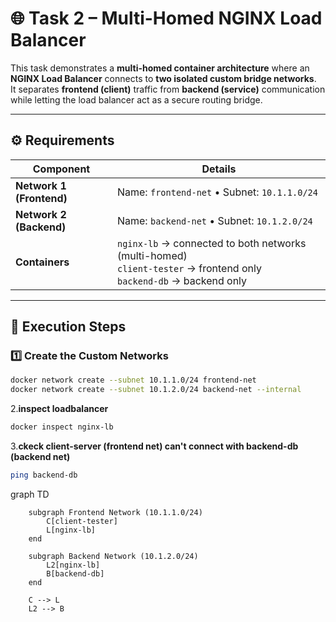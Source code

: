 # 🌐 Task 2 – Multi-Homed NGINX Load Balancer

This task demonstrates a **multi-homed container architecture** where an **NGINX Load Balancer** connects to **two isolated custom bridge networks**.  
It separates **frontend (client)** traffic from **backend (service)** communication while letting the load balancer act as a secure routing bridge.

---

## ⚙️ Requirements

| Component | Details |
|------------|----------|
| **Network 1 (Frontend)** | Name: `frontend-net`  •  Subnet: `10.1.1.0/24` |
| **Network 2 (Backend)** | Name: `backend-net`   •  Subnet: `10.1.2.0/24` |
| **Containers** | `nginx-lb` → connected to both networks (multi-homed)<br>`client-tester` → frontend only<br>`backend-db` → backend only |

---

## 🧱 Execution Steps

### 1️⃣ Create the Custom Networks
```bash
docker network create --subnet 10.1.1.0/24 frontend-net
docker network create --subnet 10.1.2.0/24 backend-net --internal
```
2.**inspect loadbalancer**
```bash
docker inspect nginx-lb
```
3.**ckeck client-server (frontend net) can't connect with backend-db (backend net)**
```bash
ping backend-db
```
graph TD
```mermaid
    subgraph Frontend Network (10.1.1.0/24)
        C[client-tester]
        L[nginx-lb]
    end

    subgraph Backend Network (10.1.2.0/24)
        L2[nginx-lb]
        B[backend-db]
    end

    C --> L
    L2 --> B

